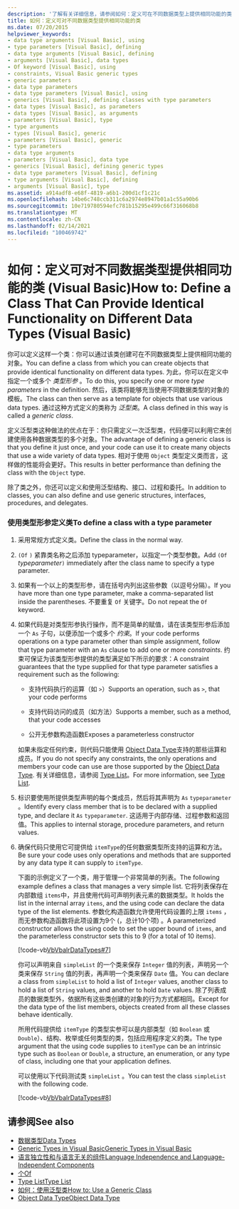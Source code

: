 ```yaml
---
description: '了解有关详细信息，请参阅如何：定义可在不同数据类型上提供相同功能的类 (Visual Basic) '
title: 如何：定义可对不同数据类型提供相同功能的类
ms.date: 07/20/2015
helpviewer_keywords:
- data type arguments [Visual Basic], using
- type parameters [Visual Basic], defining
- data type arguments [Visual Basic], defining
- arguments [Visual Basic], data types
- Of keyword [Visual Basic], using
- constraints, Visual Basic generic types
- generic parameters
- data type parameters
- data type parameters [Visual Basic], using
- generics [Visual Basic], defining classes with type parameters
- data types [Visual Basic], as parameters
- data types [Visual Basic], as arguments
- parameters [Visual Basic], type
- type arguments
- types [Visual Basic], generic
- parameters [Visual Basic], generic
- type parameters
- data type arguments
- parameters [Visual Basic], data type
- generics [Visual Basic], defining generic types
- data type parameters [Visual Basic], defining
- type arguments [Visual Basic], defining
- arguments [Visual Basic], type
ms.assetid: a914adf8-e68f-4819-a6b1-200d1cf1c21c
ms.openlocfilehash: 14be6c748ccb311c6a2974e8947b01a1c55a90b6
ms.sourcegitcommit: 10e719780594efc781b15295e499c66f316068b8
ms.translationtype: MT
ms.contentlocale: zh-CN
ms.lasthandoff: 02/14/2021
ms.locfileid: "100469742"
---
```

# <a name="how-to-define-a-class-that-can-provide-identical-functionality-on-different-data-types-visual-basic"></a><span data-ttu-id="ee4a3-103">如何：定义可对不同数据类型提供相同功能的类 (Visual Basic)</span><span class="sxs-lookup"><span data-stu-id="ee4a3-103">How to: Define a Class That Can Provide Identical Functionality on Different Data Types (Visual Basic)</span></span>

<span data-ttu-id="ee4a3-104">你可以定义这样一个类：你可以通过该类创建可在不同数据类型上提供相同功能的对象。</span><span class="sxs-lookup"><span data-stu-id="ee4a3-104">You can define a class from which you can create objects that provide identical functionality on different data types.</span></span> <span data-ttu-id="ee4a3-105">为此，你可以在定义中指定一个或多个 *类型形参* 。</span><span class="sxs-lookup"><span data-stu-id="ee4a3-105">To do this, you specify one or more *type parameters* in the definition.</span></span> <span data-ttu-id="ee4a3-106">然后，该类将能够充当使用不同数据类型的对象的模板。</span><span class="sxs-lookup"><span data-stu-id="ee4a3-106">The class can then serve as a template for objects that use various data types.</span></span> <span data-ttu-id="ee4a3-107">通过这种方式定义的类称为 *泛型类*。</span><span class="sxs-lookup"><span data-stu-id="ee4a3-107">A class defined in this way is called a *generic class*.</span></span>  
  
 <span data-ttu-id="ee4a3-108">定义泛型类这种做法的优点在于：你只需定义一次泛型类，代码便可以利用它来创建使用各种数据类型的多个对象。</span><span class="sxs-lookup"><span data-stu-id="ee4a3-108">The advantage of defining a generic class is that you define it just once, and your code can use it to create many objects that use a wide variety of data types.</span></span> <span data-ttu-id="ee4a3-109">相对于使用 `Object` 类型定义类而言，这样做的性能将会更好。</span><span class="sxs-lookup"><span data-stu-id="ee4a3-109">This results in better performance than defining the class with the `Object` type.</span></span>  
  
 <span data-ttu-id="ee4a3-110">除了类之外，你还可以定义和使用泛型结构、接口、过程和委托。</span><span class="sxs-lookup"><span data-stu-id="ee4a3-110">In addition to classes, you can also define and use generic structures, interfaces, procedures, and delegates.</span></span>  
  
### <a name="to-define-a-class-with-a-type-parameter"></a><span data-ttu-id="ee4a3-111">使用类型形参定义类</span><span class="sxs-lookup"><span data-stu-id="ee4a3-111">To define a class with a type parameter</span></span>  
  
1. <span data-ttu-id="ee4a3-112">采用常规方式定义类。</span><span class="sxs-lookup"><span data-stu-id="ee4a3-112">Define the class in the normal way.</span></span>  
  
2. <span data-ttu-id="ee4a3-113">`(Of`  `)` 紧靠类名称之后添加 typeparameter，以指定一个类型参数。</span><span class="sxs-lookup"><span data-stu-id="ee4a3-113">Add `(Of` *typeparameter*`)` immediately after the class name to specify a type parameter.</span></span>  
  
3. <span data-ttu-id="ee4a3-114">如果有一个以上的类型形参，请在括号内列出这些参数（以逗号分隔）。</span><span class="sxs-lookup"><span data-stu-id="ee4a3-114">If you have more than one type parameter, make a comma-separated list inside the parentheses.</span></span> <span data-ttu-id="ee4a3-115">不要重复 `Of` 关键字。</span><span class="sxs-lookup"><span data-stu-id="ee4a3-115">Do not repeat the `Of` keyword.</span></span>  
  
4. <span data-ttu-id="ee4a3-116">如果代码是对类型形参执行操作，而不是简单的赋值，请在该类型形参后添加一个 `As` 子句，以便添加一个或多个 *约束*。</span><span class="sxs-lookup"><span data-stu-id="ee4a3-116">If your code performs operations on a type parameter other than simple assignment, follow that type parameter with an `As` clause to add one or more *constraints*.</span></span> <span data-ttu-id="ee4a3-117">约束可保证为该类型形参提供的类型满足如下所示的要求：</span><span class="sxs-lookup"><span data-stu-id="ee4a3-117">A constraint guarantees that the type supplied for that type parameter satisfies a requirement such as the following:</span></span>  
  
    - <span data-ttu-id="ee4a3-118">支持代码执行的运算（如 `>`）</span><span class="sxs-lookup"><span data-stu-id="ee4a3-118">Supports an operation, such as `>`, that your code performs</span></span>  
  
    - <span data-ttu-id="ee4a3-119">支持代码访问的成员（如方法）</span><span class="sxs-lookup"><span data-stu-id="ee4a3-119">Supports a member, such as a method, that your code accesses</span></span>  
  
    - <span data-ttu-id="ee4a3-120">公开无参数构造函数</span><span class="sxs-lookup"><span data-stu-id="ee4a3-120">Exposes a parameterless constructor</span></span>  
  
     <span data-ttu-id="ee4a3-121">如果未指定任何约束，则代码只能使用 [Object Data Type](../../../language-reference/data-types/object-data-type.md)支持的那些运算和成员。</span><span class="sxs-lookup"><span data-stu-id="ee4a3-121">If you do not specify any constraints, the only operations and members your code can use are those supported by the [Object Data Type](../../../language-reference/data-types/object-data-type.md).</span></span> <span data-ttu-id="ee4a3-122">有关详细信息，请参阅 [Type List](../../../language-reference/statements/type-list.md)。</span><span class="sxs-lookup"><span data-stu-id="ee4a3-122">For more information, see [Type List](../../../language-reference/statements/type-list.md).</span></span>  
  
5. <span data-ttu-id="ee4a3-123">标识要使用所提供类型声明的每个类成员，然后将其声明为 `As` `typeparameter` 。</span><span class="sxs-lookup"><span data-stu-id="ee4a3-123">Identify every class member that is to be declared with a supplied type, and declare it `As` `typeparameter`.</span></span> <span data-ttu-id="ee4a3-124">这适用于内部存储、过程参数和返回值。</span><span class="sxs-lookup"><span data-stu-id="ee4a3-124">This applies to internal storage, procedure parameters, and return values.</span></span>  
  
6. <span data-ttu-id="ee4a3-125">确保代码只使用它可提供给 `itemType`的任何数据类型所支持的运算和方法。</span><span class="sxs-lookup"><span data-stu-id="ee4a3-125">Be sure your code uses only operations and methods that are supported by any data type it can supply to `itemType`.</span></span>  
  
     <span data-ttu-id="ee4a3-126">下面的示例定义了一个类，用于管理一个非常简单的列表。</span><span class="sxs-lookup"><span data-stu-id="ee4a3-126">The following example defines a class that manages a very simple list.</span></span> <span data-ttu-id="ee4a3-127">它将列表保存在内部数组 `items`中，并且使用代码可声明列表元素的数据类型。</span><span class="sxs-lookup"><span data-stu-id="ee4a3-127">It holds the list in the internal array `items`, and the using code can declare the data type of the list elements.</span></span> <span data-ttu-id="ee4a3-128">参数化构造函数允许使用代码设置的上限 `items` ，而无参数构造函数将此项设置为9个 (，总计10个项) 。</span><span class="sxs-lookup"><span data-stu-id="ee4a3-128">A parameterized constructor allows the using code to set the upper bound of `items`, and the parameterless constructor sets this to 9 (for a total of 10 items).</span></span>  
  
     [!code-vb[VbVbalrDataTypes#7](~/samples/snippets/visualbasic/VS_Snippets_VBCSharp/VbVbalrDataTypes/VB/Class1.vb#7)]  
  
     <span data-ttu-id="ee4a3-129">你可以声明来自 `simpleList` 的一个类来保存 `Integer` 值的列表，声明另一个类来保存 `String` 值的列表，再声明一个类来保存 `Date` 值。</span><span class="sxs-lookup"><span data-stu-id="ee4a3-129">You can declare a class from `simpleList` to hold a list of `Integer` values, another class to hold a list of `String` values, and another to hold `Date` values.</span></span> <span data-ttu-id="ee4a3-130">除了列表成员的数据类型外，依据所有这些类创建的对象的行为方式都相同。</span><span class="sxs-lookup"><span data-stu-id="ee4a3-130">Except for the data type of the list members, objects created from all these classes behave identically.</span></span>  
  
     <span data-ttu-id="ee4a3-131">所用代码提供给 `itemType` 的类型实参可以是内部类型（如 `Boolean` 或 `Double`）、结构、枚举或任何类型的类，包括应用程序定义的类。</span><span class="sxs-lookup"><span data-stu-id="ee4a3-131">The type argument that the using code supplies to `itemType` can be an intrinsic type such as `Boolean` or `Double`, a structure, an enumeration, or any type of class, including one that your application defines.</span></span>  
  
     <span data-ttu-id="ee4a3-132">可以使用以下代码测试类 `simpleList` 。</span><span class="sxs-lookup"><span data-stu-id="ee4a3-132">You can test the class `simpleList` with the following code.</span></span>  
  
     [!code-vb[VbVbalrDataTypes#8](~/samples/snippets/visualbasic/VS_Snippets_VBCSharp/VbVbalrDataTypes/VB/Class1.vb#8)]  
  
## <a name="see-also"></a><span data-ttu-id="ee4a3-133">请参阅</span><span class="sxs-lookup"><span data-stu-id="ee4a3-133">See also</span></span>

- [<span data-ttu-id="ee4a3-134">数据类型</span><span class="sxs-lookup"><span data-stu-id="ee4a3-134">Data Types</span></span>](index.md)
- [<span data-ttu-id="ee4a3-135">Generic Types in Visual Basic</span><span class="sxs-lookup"><span data-stu-id="ee4a3-135">Generic Types in Visual Basic</span></span>](generic-types.md)
- [<span data-ttu-id="ee4a3-136">语言独立性和与语言无关的组件</span><span class="sxs-lookup"><span data-stu-id="ee4a3-136">Language Independence and Language-Independent Components</span></span>](../../../../standard/language-independence-and-language-independent-components.md)
- [<span data-ttu-id="ee4a3-137">个</span><span class="sxs-lookup"><span data-stu-id="ee4a3-137">Of</span></span>](../../../language-reference/statements/of-clause.md)
- [<span data-ttu-id="ee4a3-138">Type List</span><span class="sxs-lookup"><span data-stu-id="ee4a3-138">Type List</span></span>](../../../language-reference/statements/type-list.md)
- [<span data-ttu-id="ee4a3-139">如何：使用泛型类</span><span class="sxs-lookup"><span data-stu-id="ee4a3-139">How to: Use a Generic Class</span></span>](how-to-use-a-generic-class.md)
- [<span data-ttu-id="ee4a3-140">Object Data Type</span><span class="sxs-lookup"><span data-stu-id="ee4a3-140">Object Data Type</span></span>](../../../language-reference/data-types/object-data-type.md)
